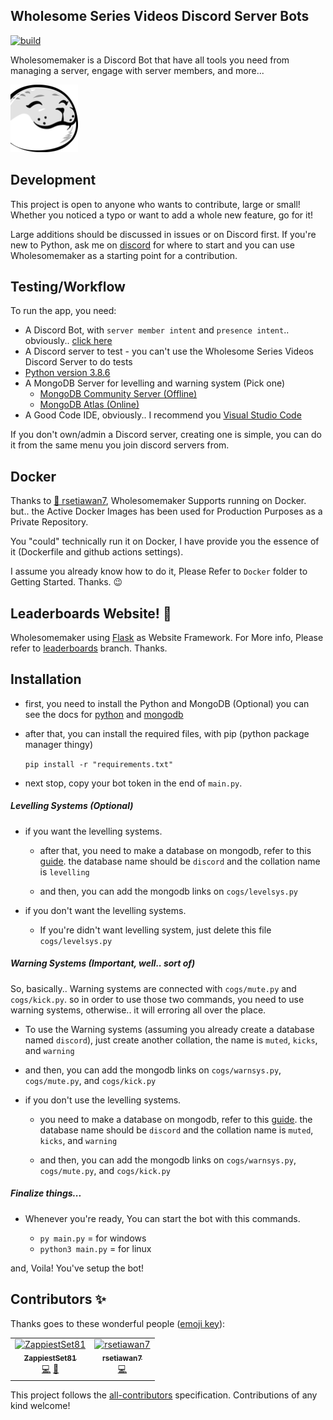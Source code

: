 ## Wholesome Series Videos Discord Server Bots

[![build](https://github.com/GNZTMPZ/Wholesomemaker-1/actions/workflows/build.yml/badge.svg)](https://github.com/GNZTMPZ/Wholesomemaker-1/actions/workflows/build.yml)

Wholesomemaker is a Discord Bot that have all tools you need from managing a server, engage with server members, and more...

![Wholesomemaker](Wholesomemaker.png)

## Development

This project is open to anyone who wants to contribute, large or small! Whether you noticed a typo or want to add a
whole new feature, go for it!

Large additions should be discussed in issues or on Discord first. If you're new to Python, ask me on [discord](https://discordapp.com/users/351147060956889088) for where to start and you can use Wholesomemaker as a starting point for a contribution.

## Testing/Workflow

To run the app, you need:

- A Discord Bot, with `server member intent` and `presence intent`.. obviously.. [click here](https://discord.com/developers/applications)
- A Discord server to test - you can't use the Wholesome Series Videos Discord Server to do tests
- [Python version 3.8.6](https://www.python.org/downloads/release/python-386/)
- A MongoDB Server for levelling and warning system (Pick one)
  - [MongoDB Community Server (Offline)](https://www.mongodb.com/try/download/community)
  - [MongoDB Atlas (Online)](https://www.mongodb.com/cloud/atlas)
- A Good Code IDE, obviously.. I recommend you [Visual Studio Code](https://code.visualstudio.com)

If you don't own/admin a Discord server, creating one is simple, you can do it from the same menu you join discord servers from.

## Docker

Thanks to [🐧 rsetiawan7](https://github.com/rsetiawan7), Wholesomemaker Supports running on Docker. but.. the Active Docker Images has been used for Production Purposes as a Private Repository.

You "could" technically run it on Docker, I have provide you the essence of it (Dockerfile and github actions settings).

I assume you already know how to do it, Please Refer to `Docker` folder to Getting Started. Thanks. 😉

## Leaderboards Website! 👀

Wholesomemaker using [Flask](https://flask.palletsprojects.com/) as Website Framework. For More info, Please refer to [leaderboards](https://github.com/GNZTMPZ/Wholesomemaker-1/tree/leaderboards) branch. Thanks.

## Installation

- first, you need to install the Python and MongoDB (Optional)
  you can see the docs for [python](https://docs.python.org/3/using/windows.html) and [mongodb](https://docs.mongodb.com/manual/tutorial/install-mongodb-on-windows/)
- after that, you can install the required files, with pip (python package manager thingy)

  `pip install -r "requirements.txt"`

- next stop, copy your bot token in the end of `main.py`.

##### Levelling Systems (Optional)

- if you want the levelling systems.

  - after that, you need to make a database on mongodb, refer to this [guide](https://www.mongodb.com/basics/create-database).
    the database name should be `discord` and the collation name is `levelling`

  - and then, you can add the mongodb links on `cogs/levelsys.py`

- if you don't want the levelling systems.

  - If you're didn't want levelling system, just delete this file `cogs/levelsys.py`

##### Warning Systems (Important, well.. sort of)

So, basically.. Warning systems are connected with `cogs/mute.py` and `cogs/kick.py`. so in order to use those two commands, you need to use warning systems, otherwise.. it will erroring all over the place.

- To use the Warning systems (assuming you already create a database named `discord`), just create another collation, the name is `muted`, `kicks`, and `warning`

- and then, you can add the mongodb links on `cogs/warnsys.py`, `cogs/mute.py`, and `cogs/kick.py`

- if you don't use the levelling systems.

  - you need to make a database on mongodb, refer to this [guide](https://www.mongodb.com/basics/create-database). the database name should be `discord` and the collation name is `muted`, `kicks`, and `warning`

  - and then, you can add the mongodb links on `cogs/warnsys.py`, `cogs/mute.py`, and `cogs/kick.py`

##### Finalize things...

- Whenever you're ready, You can start the bot with this commands.

  - `py main.py` = for windows
  - `python3 main.py` = for linux

and, Voila! You've setup the bot!

## Contributors ✨

Thanks goes to these wonderful people ([emoji key](https://allcontributors.org/docs/en/emoji-key)):

<!-- ALL-CONTRIBUTORS-LIST:START - Do not remove or modify this section -->
<!-- prettier-ignore -->
<table><tr><td align="center"><a href="https://github.com/ZappiestSet81"><img src="https://avatars.githubusercontent.com/u/80011834?v=4" width="100px;" alt="ZappiestSet81"/><br /><sub><b>ZappiestSet81</b></sub></a><br /><a href="#" title="Code">💻</a> <a href="#" title="Ideas, Planning, & Feedback">🤔</a> </td><td align="center"><a href="https://github.com/rsetiawan7"><img src="https://avatars.githubusercontent.com/u/7775372?v=4" width="100px;" alt="rsetiawan7"/><br /><sub><b>rsetiawan7</b></sub></a><br /><a href="https://github.com/GNZTMPZ/Wholesomemaker/blob/master/Dockerfile" title="Code">💻</a></td></tr></table>

<!-- ALL-CONTRIBUTORS-LIST:END -->

This project follows the [all-contributors](https://github.com/all-contributors/all-contributors) specification.
Contributions of any kind welcome!
